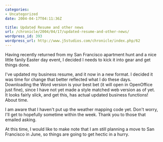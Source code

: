 ```yaml
--- 
categories:
- Uncategorized
date: 2004-04-17T04:11:36Z

title: Updated Resume and other news
url: /chronicle/2004/04/17/updated-resume-and-other-news/
wordpress_id: 393
wordpress_url: http://www.j5studios.com/chronicle/index.php/62
---
```


Having recently returned from my San Francisco apartment hunt and a nice little fanily Easter day event, I decided I needs to kick it into gear and get things done.


I've updated my business resume, and it now in a new format.  I decided it was time for change that better reflected what I do these days.  Downloading the Word version is your best bet (it will open in OpenOffice just fine), since I have not yet made a style matched web version as of yet.  It looks fairly slick, and get this, has actual updated business functions!  About time.


I am aware that I haven't put up the weather mapping code yet.  Don't worry, I'll get to hopefully sometime within the week.  Thank you to those that emailed asking.


At this time, I would like to make note that I am still planning a move to San Francisco in June, so things are going to get hectic in a hurry.

